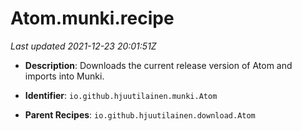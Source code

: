 # Atom.munki.recipe

_Last updated 2021-12-23 20:01:51Z_

- **Description**: Downloads the current release version of Atom and imports into Munki.

- **Identifier**: `io.github.hjuutilainen.munki.Atom`

- **Parent Recipes**: `io.github.hjuutilainen.download.Atom`
